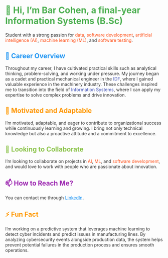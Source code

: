 <h1 style="color:#4CAF50;">👋 Hi, I’m Bar Cohen, a final-year Information Systems (B.Sc) </h1>
<p style="color:#333333;">Student with a strong passion for <span style="color:#FF5722;">data</span>, <span style="color:#FF5722;">software development</span>, <span style="color:#FF5722;">artificial intelligence (AI)</span>, <span style="color:#FF5722;">machine learning (ML)</span>, and <span style="color:#FF5722;">software testing</span>.</p>
<h2 style="color:#2196F3;">🚀 Career Overview</h2>
<p style="color:#333333;">Throughout my career, I have cultivated practical skills such as analytical thinking, problem-solving, and working under pressure. My journey began as a cadet and practical mechanical engineer in the <span style="color:#3F51B5;">IDF</span>, where I gained valuable experience in the machinery industry. These challenges inspired me to transition into the field of <span style="color:#3F51B5;">Information Systems</span>, where I can apply my expertise to solve complex problems and drive innovation.</p>
<h2 style="color:#FF9800;">🌱 Motivated and Adaptable</h2>
<p style="color:#333333;">I’m motivated, adaptable, and eager to contribute to organizational success while continuously learning and growing. I bring not only technical knowledge but also a proactive attitude and a commitment to excellence.</p>
<h2 style="color:#8BC34A;">👀 Looking to Collaborate</h2>
<p style="color:#333333;">I’m looking to collaborate on projects in <span style="color:#FF5722;">AI</span>, <span style="color:#FF5722;">ML</span>, and <span style="color:#FF5722;">software development</span>, and would love to work with people who are passionate about innovation.</p>
<h2 style="color:#9C27B0;">📫 How to Reach Me?</h2>
<p style="color:#333333;">You can contact me through <a href="https://www.linkedin.com/in/bar--cohen-/" style="color:#2196F3;">LinkedIn</a>.</p>
<h2 style="color:#FF9800;">⚡ Fun Fact</h2>
<p style="color:#333333;">I’m working on a predictive system that leverages machine learning to detect cyber incidents and predict issues in manufacturing lines. By analyzing cybersecurity events alongside production data, the system helps prevent potential failures in the production process and ensures smooth operations.</p>
